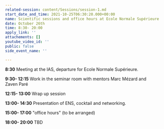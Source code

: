 ```yaml
---
related-session: content/Sessions/session-1.md
start_date_and_time: 2021-10-25T06:30:20.000+00:00
name: Scientific sessions and office hours at Ecole Normale Supérieure
date: October 26th
time: 8:30- 20:00
apply_link: ''
attachements: []
youtube_video_id: ''
public: false
side_event_name: ''

---
```

**8:30** Meeting at the IAS, departure for Ecole Normale Supérieure.

**9:30- 12:15** Work in the seminar room with mentors Marc Mézard and Zaven Paré

**12:15- 13:00** Wrap up session

**13:00- 14:30** Presentation of ENS, cocktail and networking.

**15:00- 17:00** "office hours" (to be arranged)

**18:00- 20:00** TBD